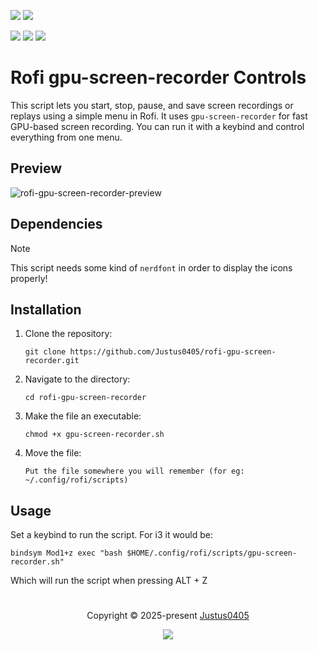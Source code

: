 <p align="left">
    <!-- Discord Badge -->
    <a href="https://discord.justus0405.com/"><img src="https://img.shields.io/discord/1370519315400495234?logo=Discord&colorA=1e1e2e&colorB=a6e3a1&style=for-the-badge"></a>
    <!-- Version Badge -->
    <a href="https://github.com/Justus0405/rofi-gpu-screen-recorder/blob/main/rofi-gpu-screen-recorder.sh"><img src="https://img.shields.io/badge/Version-1.0-blue?colorA=1e1e2e&colorB=cdd6f4&style=for-the-badge"></a>
</p>

<p align="left">
    <!-- Stars Badge -->
	<a href="https://github.com/Justus0405/rofi-gpu-screen-recorder/stargazers"><img src="https://img.shields.io/github/stars/Justus0405/rofi-gpu-screen-recorder?colorA=1e1e2e&colorB=b7bdf8&style=for-the-badge"></a>
    <!-- Issues Badge -->
	<a href="https://github.com/Justus0405/rofi-gpu-screen-recorder/issues"><img src="https://img.shields.io/github/issues/Justus0405/rofi-gpu-screen-recorder?colorA=1e1e2e&colorB=f5a97f&style=for-the-badge"></a>
    <!-- Contributors Badge -->
	<a href="https://github.com/Justus0405/rofi-gpu-screen-recorder/contributors"><img src="https://img.shields.io/github/contributors/Justus0405/rofi-gpu-screen-recorder?colorA=1e1e2e&colorB=a6da95&style=for-the-badge"></a>
</p>

# Rofi gpu-screen-recorder Controls

This script lets you start, stop, pause, and save screen recordings or replays using a simple menu in Rofi. It uses `gpu-screen-recorder` for fast GPU-based screen recording. You can run it with a keybind and control everything from one menu.

## Preview

![rofi-gpu-screen-recorder-preview](https://github.com/user-attachments/assets/4793d8fd-4c00-4002-9e94-0c2f89537555)

## Dependencies

> [!NOTE]
> This script needs some kind of `nerdfont`
> in order to display the icons properly!

## Installation

1. Clone the repository:

   ```shell
   git clone https://github.com/Justus0405/rofi-gpu-screen-recorder.git
   ```

2. Navigate to the directory:

   ```shell
   cd rofi-gpu-screen-recorder
   ```

3. Make the file an executable:

   ```shell
   chmod +x gpu-screen-recorder.sh
   ```

4. Move the file:

   ```plaintext
   Put the file somewhere you will remember (for eg: ~/.config/rofi/scripts)
   ```

## Usage

Set a keybind to run the script. For i3 it would be:

```plaintext
bindsym Mod1+z exec "bash $HOME/.config/rofi/scripts/gpu-screen-recorder.sh"
```

Which will run the script when pressing ALT + Z

#

<p align="center">
	Copyright &copy; 2025-present <a href="https://github.com/Justus0405" target="_blank">Justus0405</a>
</p>

<p align="center">
	<a href="https://github.com/Justus0405/rofi-gpu-screen-recorder/blob/main/LICENSE"><img src="https://img.shields.io/github/license/Justus0405/rofi-gpu-screen-recorder?logo=Github&colorA=1e1e2e&colorB=cba6f7&style=for-the-badge"></a>
</p>
